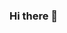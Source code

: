### Hi there 👋 
<!--
<div>
  <a href="https://skillicons.dev">
    <img alt="my skills" src="https://skillicons.dev/icons?theme=light&perline=7&i=html,css,js,ts,react,vue,nextjs,scala,php,laravel,firebase,docker,github,githubactions" />
  </a>
</div>
<br>

<a href="https://github.com/Su-Yuki">
  <img align="left" height="150px" src="https://github-readme-stats.vercel.app/api?username=Su-Yuki&count_private=true&show_icons=true&theme=dracula" />
  <img align="left" height="150px" src="https://github-readme-stats.vercel.app/api/top-langs/?username=Su-Yuki&layout=compact&theme=dracula" />
</a>
-->

<!--
**Su-Yuki/Su-Yuki** is a ✨ _special_ ✨ repository because its `README.md` (this file) appears on your GitHub profile.

Here are some ideas to get you started:
### Hi there 👋 
- 🔭 I’m currently working on ...
- 🌱 I’m currently learning ...
- 👯 I’m looking to collaborate on ...
- 🤔 I’m looking for help with ...
- 💬 Ask me about ...
- 📫 How to reach me: ...
- 😄 Pronouns: ...
- ⚡ Fun fact: ...
-->
